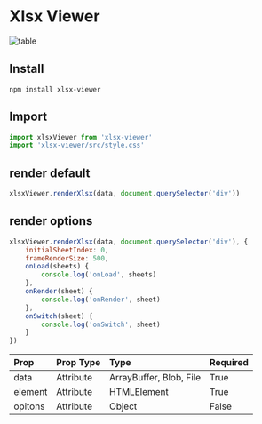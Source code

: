# Xlsx Viewer

![table](https://wd3322.gitee.io/to-vue3/img/xlsx-viewer/table.png)

## Install

```
npm install xlsx-viewer
```

## Import

```javascript
import xlsxViewer from 'xlsx-viewer'
import 'xlsx-viewer/src/style.css'
```

## render default

```javascript
xlsxViewer.renderXlsx(data, document.querySelector('div'))
```

## render options
```javascript
xlsxViewer.renderXlsx(data, document.querySelector('div'), {
    initialSheetIndex: 0,
    frameRenderSize: 500,
    onLoad(sheets) {
        console.log('onLoad', sheets)
    },
    onRender(sheet) {
        console.log('onRender', sheet)
    },
    onSwitch(sheet) {
        console.log('onSwitch', sheet)
    }
})
```


| Prop        | Prop Type  | Type                    | Required |
| :-------    | :-------   | :-------                | :------  |
| data        | Attribute  | ArrayBuffer, Blob, File | True     |
| element     | Attribute  | HTMLElement             | True     |
| opitons     | Attribute  | Object                  | False    |
